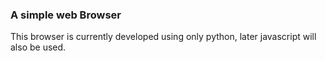 ### A simple web Browser 

This browser is currently developed using only python, later javascript will also be used. 

